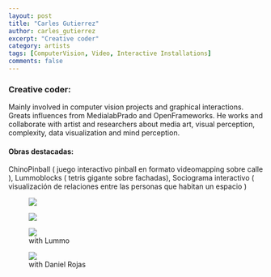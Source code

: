 ```yaml
---
layout: post
title: "Carles Gutierrez"
author: carles_gutierrez
excerpt: "Creative coder"
category: artists
tags: [ComputerVision, Video, Interactive Installations]
comments: false
---
```


### Creative coder: 
Mainly involved in computer vision projects and graphical interactions. Greats influences from MedialabPrado and OpenFrameworks. He works and collaborate with artist and researchers about media art, visual perception, complexity, data visualization and mind perception.

#### Obras destacadas: 
ChinoPinball ( juego interactivo pinball en formato videomapping sobre calle ), Lummoblocks ( tetris gigante sobre fachadas), Sociograma interactivo ( visualización de relaciones entre las personas que habitan un espacio )

<figure class="third">
	<img src="https://farm8.staticflickr.com/7548/16330507045_db4dbaef1b_z.jpg">
</figure>

<figure class="third">
	<img src="https://farm8.staticflickr.com/7548/16330507045_db4dbaef1b_z.jpg">
</figure>


<figure class="third">
	<img src="https://farm9.staticflickr.com/8677/15412680174_af9c97a2a2_z.jpg">
	<figcaption>with Lummo</figcaption>
</figure>

<figure class="third">
	<img src="https://farm8.staticflickr.com/7564/16142865578_1f47f9deba_z.jpg">
	<figcaption>with Daniel Rojas</figcaption>
</figure>


